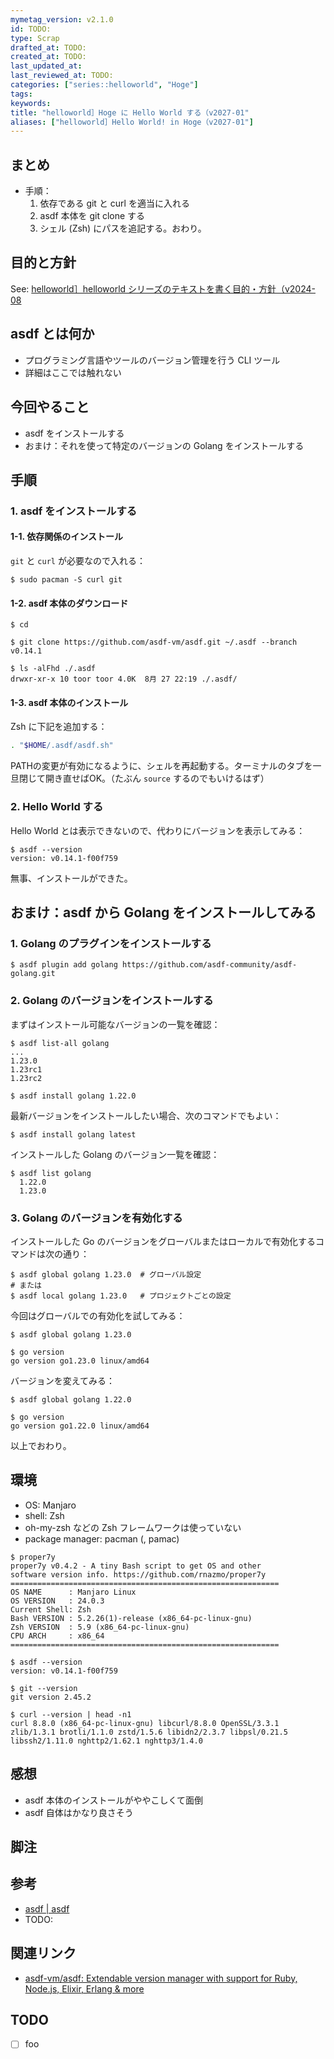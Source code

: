 ```yaml
---
mymetag_version: v2.1.0
id: TODO:
type: Scrap
drafted_at: TODO:
created_at: TODO:
last_updated_at:
last_reviewed_at: TODO:
categories: ["series::helloworld", "Hoge"]
tags:
keywords:
title: "helloworld］Hoge に Hello World する（v2027-01"
aliases: ["helloworld］Hello World! in Hoge（v2027-01"]
---
```


## まとめ

- 手順：
    1. 依存である git と curl を適当に入れる
    2. asdf 本体を git clone する
    3. シェル (Zsh) にパスを追記する。おわり。

## 目的と方針

See: [helloworld］helloworld シリーズのテキストを書く目的・方針（v2024-08](./a8edd76c-963b-4cd1-affc-fc8be160ca11.md)

## asdf とは何か

- プログラミング言語やツールのバージョン管理を行う CLI ツール
- 詳細はここでは触れない

## 今回やること

- asdf をインストールする
- おまけ：それを使って特定のバージョンの Golang をインストールする

## 手順

### 1. asdf をインストールする

#### 1-1. 依存関係のインストール

`git` と `curl` が必要なので入れる：

```console
$ sudo pacman -S curl git
```

#### 1-2. asdf 本体のダウンロード

```console
$ cd

$ git clone https://github.com/asdf-vm/asdf.git ~/.asdf --branch v0.14.1
```

```console
$ ls -alFhd ./.asdf
drwxr-xr-x 10 toor toor 4.0K  8月 27 22:19 ./.asdf/
```

#### 1-3. asdf 本体のインストール

Zsh に下記を追加する：

```zsh
. "$HOME/.asdf/asdf.sh"
```

PATHの変更が有効になるように、シェルを再起動する。ターミナルのタブを一旦閉じて開き直せばOK。（たぶん `source` するのでもいけるはず）

### 2. Hello World する

Hello World とは表示できないので、代わりにバージョンを表示してみる：

```console
$ asdf --version
version: v0.14.1-f00f759
```

無事、インストールができた。

## おまけ：asdf から Golang をインストールしてみる

### 1. Golang のプラグインをインストールする

```console
$ asdf plugin add golang https://github.com/asdf-community/asdf-golang.git
```

### 2. Golang のバージョンをインストールする

まずはインストール可能なバージョンの一覧を確認：

```console
$ asdf list-all golang
...
1.23.0
1.23rc1
1.23rc2
```

```console
$ asdf install golang 1.22.0
```

最新バージョンをインストールしたい場合、次のコマンドでもよい：

```console
$ asdf install golang latest
```

インストールした Golang のバージョン一覧を確認：

```console
$ asdf list golang
  1.22.0
  1.23.0
```

### 3. Golang のバージョンを有効化する

インストールした Go のバージョンをグローバルまたはローカルで有効化するコマンドは次の通り：

```console
$ asdf global golang 1.23.0  # グローバル設定
# または
$ asdf local golang 1.23.0   # プロジェクトごとの設定
```

今回はグローバルでの有効化を試してみる：

```console
$ asdf global golang 1.23.0

$ go version
go version go1.23.0 linux/amd64
```

バージョンを変えてみる：

```console
$ asdf global golang 1.22.0

$ go version
go version go1.22.0 linux/amd64
```

以上でおわり。

## 環境

- OS: Manjaro
- shell: Zsh
- oh-my-zsh などの Zsh フレームワークは使っていない
- package manager: pacman (, pamac)

```console
$ proper7y
proper7y v0.4.2 - A tiny Bash script to get OS and other
software version info. https://github.com/rnazmo/proper7y
============================================================
OS NAME      : Manjaro Linux
OS VERSION   : 24.0.3
Current Shell: Zsh
Bash VERSION : 5.2.26(1)-release (x86_64-pc-linux-gnu)
Zsh VERSION  : 5.9 (x86_64-pc-linux-gnu)
CPU ARCH     : x86_64
============================================================

$ asdf --version
version: v0.14.1-f00f759

$ git --version
git version 2.45.2

$ curl --version | head -n1
curl 8.8.0 (x86_64-pc-linux-gnu) libcurl/8.8.0 OpenSSL/3.3.1 zlib/1.3.1 brotli/1.1.0 zstd/1.5.6 libidn2/2.3.7 libpsl/0.21.5 libssh2/1.11.0 nghttp2/1.62.1 nghttp3/1.4.0
```

## 感想

- asdf 本体のインストールがややこしくて面倒
- asdf 自体はかなり良さそう

## 脚注

[^1]: foobarbaz

## 参考

- [asdf | asdf](https://asdf-vm.com/)
- TODO:

## 関連リンク

- [asdf-vm/asdf: Extendable version manager with support for Ruby, Node.js, Elixir, Erlang & more](https://github.com/asdf-vm/asdf)

## TODO

- [ ] foo

